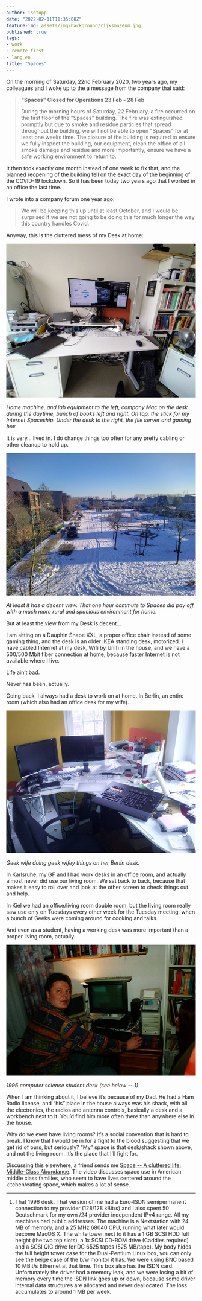 ```yaml
---
author: isotopp
date: "2022-02-11T11:35:00Z"
feature-img: assets/img/background/rijksmuseum.jpg 
published: true
tags:
- work
- remote first
- lang_en
title: "Spaces"
---
```


On the morning of Saturday, 22nd February 2020, two years ago, my colleagues and I woke up to the a message from the company that said:

> **"Spaces" Closed for Operations 23 Feb - 28 Feb**
> 
> During the morning hours of Saturday, 22 February, a fire occurred on the first floor of the "Spaces" building.
> The fire was extinguished promptly but due to smoke and residue particles that spread throughout the building, we will not be able to open "Spaces" for at least one weeks time.
> The closure of the building is required to ensure we fully inspect the building, our equipment, clean the office of all smoke damage and residue and more importantly, ensure we have a safe working environment to return to.

It then took exactly one month instead of one week to fix that, and the planned reopening of the building fell on the exact day of the beginning of the COVID-19 lockdown.
So it has been today two years ago that I worked in an office the last time.

I wrote into a company forum one year ago:

> We will be keeping this up until at least October, and I would be surprised if we are not going to be doing this for much longer the way this country handles Covid.

Anyway, this is the cluttered mess of my Desk at home:

![](/uploads/2022/02/spaces-1.jpg)

*Home machine, and lab equipment to the left, company Mac on the desk during the daytime, bunch of books left and right. On top, the stick for my Internet Spaceship. Under the desk to the right, the file server and gaming box.*

It is very… lived in. I do change things too often for any pretty cabling or other cleanup to hold up.

![](/uploads/2022/02/spaces-2.jpg)

*At least it has a decent view. That one hour commute to Spaces did pay off with a much more rural and spacious environment for home.*

But at least the view from my Desk is decent…

I am sitting on a Dauphin Shape XXL, a proper office chair instead of some gaming thing, and the desk is an older IKEA standing desk, motorized.
I have cabled Internet at my desk, Wifi by Unifi in the house, and we have a 500/500 Mbit fiber connection at home, because faster Internet is not available where I live.

Life ain’t bad.

Never has been, actually.

Going back, I always had a desk to work on at home. In Berlin, an entire room (which also had an office desk for my wife).

![](/uploads/2022/02/spaces-3.jpg)

*Geek wife doing geek wifey things on her Berlin desk.*

In Karlsruhe, my GF and I had work desks in an office room, and actually almost never did use our living room.
We sat back to back, because that makes it easy to roll over and look at the other screen to check things out and help.

In Kiel we had an office/living room double room, but the living room really saw use only on Tuesdays every other week for the Tuesday meeting, when a bunch of Geeks were coming around for cooking and talks.

And even as a student, having a working desk was more important than a proper living room, actually.

![](/uploads/2022/02/spaces-4.jpg)

*1996 computer science student desk (see below -- 1)*

When I am thinking about it, I believe it’s because of my Dad.
He had a Ham Radio license, and “his” place in the house always was his shack, with all the electronics, the radios and antenna controls, basically a desk and a workbench next to it.
You’d find him more often there than anywhere else in the house.

Why do we even have living rooms?
It’s a social convention that is hard to break.
I know that I would be in for a fight to the blood suggesting that we get rid of ours, but seriously?
“My” space is that desk/shack shown above, and not the living room.
It’s the place that I’ll fight for.

Discussing this elsewhere, a friend sends me [Space -- A cluttered life: Middle-Class Abundance](https://www.youtube.com/watch?v=CJWOWksT1x4).
The video discusses space use in American middle class families, who seem to have lives centered around the kitchen/eating space, which makes a lot of sense.

<hr />

1. That 1996 desk.
  That version of me had a Euro-ISDN semipermanent connection to my provider (128/128 kBit/s) and I also spent 50 Deutschmark for my own /24 provider independent IPv4 range. 
   All my machines had public addresses.
  The machine is a Nextstation with 24 MB of memory, and a 25 MHz 68040 CPU, running what later would become MacOS X.
  The white tower next to it has a 1 GB SCSI HDD full height (the two top slots), a 1x SCSI CD-ROM drive (Caddies required) and a SCSI QIC drive for DC 6525 tapes (525 MB/tape).
  My body hides the full height tower case for the Dual-Pentium Linux box, you can only see the beige case of the b/w monitor it has.
  We were using BNC based 10 MBit/s Ethernet at that time.
  This box also has the ISDN card.
  Unfortunately the driver had a memory leak, and we were losing a bit of memory every time the ISDN link goes up or down, because some driver internal data structures are allocated and never deallocated.
  The loss accumulates to around 1 MB per week.
